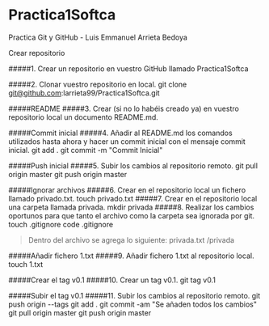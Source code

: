 # Practica1Softca
Practica Git y GitHub - Luis Emmanuel Arrieta Bedoya


Crear repositorio

#####1. Crear un repositorio en vuestro GitHub llamado Practica1Softca

#####2. Clonar vuestro repositorio en local.
git clone git@github.com:larrieta99/Practica1Softca.git

#####README
#####3. Crear (si no lo habéis creado ya) en vuestro repositorio local  un documento README.md.


#####Commit inicial
#####4. Añadir al README.md los comandos utilizados hasta ahora y hacer un commit inicial con el mensaje commit inicial.
git add .
git commit -m "Commit Inicial"

#####Push inicial
#####5. Subir los cambios al repositorio remoto.
git  pull origin master
git push origin master


#####Ignorar archivos
#####6. Crear en el repositorio local un fichero llamado privado.txt.
touch privado.txt
#####7. Crear en el repositorio local una carpeta llamada privada.
mkdir privada
#####8. Realizar los cambios oportunos para que tanto el archivo como la carpeta sea ignorada por git.
touch .gitignore
code .gitignore
> Dentro del archivo se agrega lo siguiente:
> privada.txt
> /privada

#####Añadir fichero 1.txt
#####9. Añadir fichero 1.txt al repositorio local.
touch 1.txt

#####Crear el tag v0.1
#####10. Crear un tag v0.1.
git tag v0.1

#####Subir el tag v0.1
#####11. Subir los cambios al repositorio remoto.
git push origin --tags
git add .
git commit -am "Se añaden todos los cambios"
git pull origin master
git push origin master